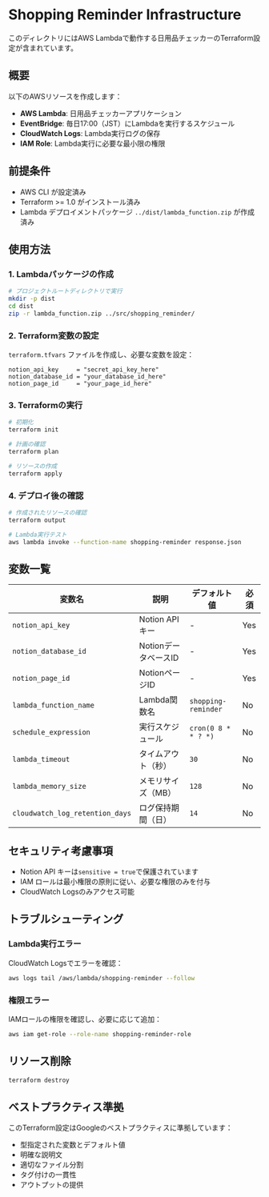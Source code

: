 # Shopping Reminder Infrastructure

このディレクトリにはAWS Lambdaで動作する日用品チェッカーのTerraform設定が含まれています。

## 概要

以下のAWSリソースを作成します：

- **AWS Lambda**: 日用品チェッカーアプリケーション
- **EventBridge**: 毎日17:00（JST）にLambdaを実行するスケジュール
- **CloudWatch Logs**: Lambda実行ログの保存
- **IAM Role**: Lambda実行に必要な最小限の権限

## 前提条件

- AWS CLI が設定済み
- Terraform >= 1.0 がインストール済み
- Lambda デプロイメントパッケージ `../dist/lambda_function.zip` が作成済み

## 使用方法

### 1. Lambdaパッケージの作成

```bash
# プロジェクトルートディレクトリで実行
mkdir -p dist
cd dist
zip -r lambda_function.zip ../src/shopping_reminder/
```

### 2. Terraform変数の設定

`terraform.tfvars` ファイルを作成し、必要な変数を設定：

```hcl
notion_api_key     = "secret_api_key_here"
notion_database_id = "your_database_id_here"
notion_page_id     = "your_page_id_here"
```

### 3. Terraformの実行

```bash
# 初期化
terraform init

# 計画の確認
terraform plan

# リソースの作成
terraform apply
```

### 4. デプロイ後の確認

```bash
# 作成されたリソースの確認
terraform output

# Lambda実行テスト
aws lambda invoke --function-name shopping-reminder response.json
```

## 変数一覧

| 変数名 | 説明 | デフォルト値 | 必須 |
|--------|------|-------------|------|
| `notion_api_key` | Notion API キー | - | Yes |
| `notion_database_id` | NotionデータベースID | - | Yes |
| `notion_page_id` | NotionページID | - | Yes |
| `lambda_function_name` | Lambda関数名 | `shopping-reminder` | No |
| `schedule_expression` | 実行スケジュール | `cron(0 8 * * ? *)` | No |
| `lambda_timeout` | タイムアウト（秒） | `30` | No |
| `lambda_memory_size` | メモリサイズ（MB） | `128` | No |
| `cloudwatch_log_retention_days` | ログ保持期間（日） | `14` | No |

## セキュリティ考慮事項

- Notion API キーは`sensitive = true`で保護されています
- IAM ロールは最小権限の原則に従い、必要な権限のみを付与
- CloudWatch Logsのみアクセス可能

## トラブルシューティング

### Lambda実行エラー

CloudWatch Logsでエラーを確認：

```bash
aws logs tail /aws/lambda/shopping-reminder --follow
```

### 権限エラー

IAMロールの権限を確認し、必要に応じて追加：

```bash
aws iam get-role --role-name shopping-reminder-role
```

## リソース削除

```bash
terraform destroy
```

## ベストプラクティス準拠

このTerraform設定はGoogleのベストプラクティスに準拠しています：

- 型指定された変数とデフォルト値
- 明確な説明文
- 適切なファイル分割
- タグ付けの一貫性
- アウトプットの提供
